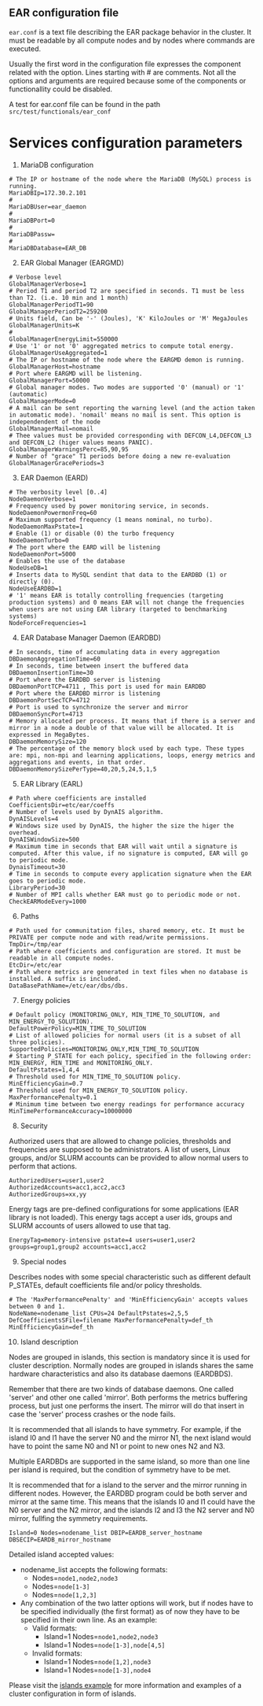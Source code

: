 EAR configuration file
----------------------
`ear.conf` is a text file describing the EAR package behavior in the cluster. It must be readable by all compute nodes and by nodes where commands are executed.

Usually the first word in the configuration file expresses the component related with the option. Lines starting with # are comments. Not all the options and arguments are required because some of the components or functionallity could be disabled.


A test for ear.conf file can be found in the path `src/test/functionals/ear_conf`

# Services configuration parameters

1) MariaDB configuration

```
# The IP or hostname of the node where the MariaDB (MySQL) process is running.
MariaDBIp=172.30.2.101
#
MariaDBUser=ear_daemon
#
MariaDBPort=0
#
MariaDBPassw=
#
MariaDBDatabase=EAR_DB
```

2) EAR Global Manager (EARGMD)

```
# Verbose level
GlobalManagerVerbose=1
# Period T1 and period T2 are specified in seconds. T1 must be less than T2. (i.e. 10 min and 1 month)
GlobalManagerPeriodT1=90
GlobalManagerPeriodT2=259200
# Units field, Can be '-' (Joules), 'K' KiloJoules or 'M' MegaJoules
GlobalManagerUnits=K
#
GlobalManagerEnergyLimit=550000
# Use '1' or not '0' aggregated metrics to compute total energy.
GlobalManagerUseAggregated=1
# The IP or hostname of the node where the EARGMD demon is running.
GlobalManagerHost=hostname
# Port where EARGMD will be listening.
GlobalManagerPort=50000
# Global manager modes. Two modes are supported '0' (manual) or '1' (automatic)
GlobalManagerMode=0
# A mail can be sent reporting the warning level (and the action taken in automatic mode). 'nomail' means no mail is sent. This option is independendent of the node
GlobalManagerMail=nomail
# Thee values must be provided corresponding with DEFCON_L4,DEFCON_L3 and DEFCON_L2 (higer values means PANIC).
GlobalManagerWarningsPerc=85,90,95
# Number of "grace" T1 periods before doing a new re-evaluation
GlobalManagerGracePeriods=3
```

3) EAR Daemon (EARD)

```
# The verbosity level [0..4]
NodeDaemonVerbose=1
# Frequency used by power monitoring service, in seconds.
NodeDaemonPowermonFreq=60
# Maximum supported frequency (1 means nominal, no turbo).
NodeDaemonMaxPstate=1
# Enable (1) or disable (0) the turbo frequency
NodeDaemonTurbo=0
# The port where the EARD will be listening
NodeDaemonPort=5000
# Enables the use of the database
NodeUseDB=1
# Inserts data to MySQL sendint that data to the EARDBD (1) or directly (0).
NodeUseEARDBD=1
# '1' means EAR is totally controlling frequencies (targeting production systems) and 0 means EAR will not change the frequencies when users are not using EAR library (targeted to benchmarking systems)
NodeForceFrequencies=1
```

4) EAR Database Manager Daemon (EARDBD)

```
# In seconds, time of accumulating data in every aggregation
DBDaemonAggregationTime=60
# In seconds, time between insert the buffered data
DBDaemonInsertionTime=30
# Port where the EARDBD server is listening
DBDaemonPortTCP=4711 , This port is used for main EARDBD
# Port where the EARDBD mirror is listening
DBDaemonPortSecTCP=4712
# Port is used to synchronize the server and mirror
DBDaemonSyncPort=4713
# Memory allocated per process. It means that if there is a server and mirror in a node a double of that value will be allocated. It is expressed in MegaBytes.
DBDaemonMemorySize=120
# The percentage of the memory block used by each type. These types are: mpi, non-mpi and learning applications, loops, energy metrics and aggregations and events, in that order.
DBDaemonMemorySizePerType=40,20,5,24,5,1,5
```

5) EAR Library (EARL)

```
# Path where coefficients are installed
CoefficientsDir=etc/ear/coeffs
# Number of levels used by DynAIS algorithm.
DynAISLevels=4
# Windows size used by DynAIS, the higher the size the higer the overhead.
DynAISWindowSize=500
# Maximum time in seconds that EAR will wait until a signature is computed. After this value, if no signature is computed, EAR will go to periodic mode.
DynaisTimeout=30
# Time in seconds to compute every application signature when the EAR goes to periodic mode.
LibraryPeriod=30
# Number of MPI calls whether EAR must go to periodic mode or not.
CheckEARModeEvery=1000
```

6) Paths

```
# Path used for communitation files, shared memory, etc. It must be PRIVATE per compute node and with read/write permissions.
TmpDir=/tmp/ear
# Path where coefficients and configuration are stored. It must be readable in all compute nodes.
EtcDir=/etc/ear
# Path where metrics are generated in text files when no database is installed. A suffix is included.
DataBasePathName=/etc/ear/dbs/dbs.
```

7) Energy policies

```
# Default policy (MONITORING_ONLY, MIN_TIME_TO_SOLUTION, and MIN_ENERGY_TO_SOLUTION).
DefaultPowerPolicy=MIN_TIME_TO_SOLUTION
# List of allowed policies for normal users (it is a subset of all three policies).
SupportedPolicies=MONITORING_ONLY,MIN_TIME_TO_SOLUTION
# Starting P_STATE for each policy, specified in the following order: MIN_ENERGY, MIN_TIME and MONITORING_ONLY.
DefaultPstates=1,4,4
# Threshold used for MIN_TIME_TO_SOLUTION policy.
MinEfficiencyGain=0.7
# Threshold used for MIN_ENERGY_TO_SOLUTION policy.
MaxPerformancePenalty=0.1
# Minimum time between two energy readings for performance accuracy
MinTimePerformanceAccuracy=10000000
```

8) Security

Authorized users that are allowed to change policies, thresholds and frequencies are supposed to be administrators. A list of users, Linux groups, and/or SLURM accounts can be provided to allow normal users to perform that actions.

```
AuthorizedUsers=user1,user2
AuthorizedAccounts=acc1,acc2,acc3
AuthorizedGroups=xx,yy
```

Energy tags are pre-defined configurations for some applications (EAR library is not loaded). This energy tags accept a user ids, groups and SLURM accounts of users allowed to use that tag.

```
EnergyTag=memory-intensive pstate=4 users=user1,user2 groups=group1,group2 accounts=acc1,acc2
```

9) Special nodes

Describes nodes with some special characteristic such as different default P_STATEs, default coefficients file and/or policy thresholds.

```
# The 'MaxPerformancePenalty' and 'MinEfficiencyGain' accepts values between 0 and 1.
NodeName=nodename_list CPUs=24 DefaultPstates=2,5,5   DefCoefficientsSFile=filename MaxPerformancePenalty=def_th MinEfficiencyGain=def_th
```

10) Island description

Nodes are grouped in islands, this section is mandatory since it is used for cluster description. Normally nodes are grouped in islands shares the same hardware characteristics and also its database daemons (EARDBDS).

Remember that there are two kinds of database daemons. One called 'server' and other one called 'mirror'. Both performs the metrics buffering process, but just one performs the insert. The mirror will do that insert in case the 'server' process crashes or the node fails.

It is recommended that all islands to have symmetry. For example, if the island I0 and I1 have the server N0 and the mirror N1, the next island would have to point the same N0 and N1 or point to new ones N2 and N3.

Multiple EARDBDs are supported in the same island, so more than one line per island is required, but the condition of symmetry have to be met.

It is recommended that for a island to the server and the mirror running in different nodes. However, the EARDBD program could be both server and mirror at the same time. This means that the islands I0 and I1 could have the N0 server and the N2 mirror, and the islands I2 and I3 the N2 server and N0 mirror, fullfing the symmetry requirements.

```
Island=0 Nodes=nodename_list DBIP=EARDB_server_hostname   DBSECIP=EARDB_mirror_hostname
```

Detailed island accepted values:
- nodename_list accepts the following formats:
    - Nodes=`node1,node2,node3`
    - Nodes=`node[1-3]`
    - Nodes=`node[1,2,3]`
- Any combination of the two latter options will work, but if nodes have to be specified individually (the first format) as of now they have to be specified in their own line. As an example:
    - Valid formats:
        - Island=1 Nodes=`node1,node2,node3`
        - Island=1 Nodes=`node[1-3],node[4,5]`
    - Invalid formats:
        - Island=1 Nodes=`node[1,2],node3`
        - Island=1 Nodes=`node[1-3],node4`

Please visit the [islands example](./README.islands.md) for more information and examples of a cluster configuration in form of islands.